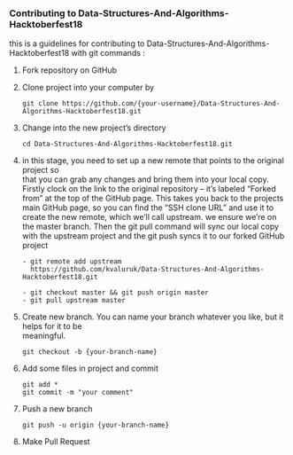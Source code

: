 ### Contributing to Data-Structures-And-Algorithms-Hacktoberfest18

this is a guidelines for contributing to Data-Structures-And-Algorithms-Hacktoberfest18 with git commands :

1. Fork repository on GitHub
2. Clone project into your computer by 

   ```
   git clone https://github.com/{your-username}/Data-Structures-And-Algorithms-Hacktoberfest18.git
   ```
3. Change into the new project’s directory
  
   ```
   cd Data-Structures-And-Algorithms-Hacktoberfest18.git
   ```
4. in this stage, you need to set up a new remote that points to the original project so   
   that you can grab any changes and bring them into your local copy. Firstly clock on the link to the original repository – it’s labeled “Forked from” at the top of the GitHub page. This takes you back to the projects main GitHub page, so you can find the “SSH clone URL” and use it to create the new remote, which we’ll call upstream. we ensure we’re on the master branch. Then the git pull command will sync our local copy with the upstream project and the git push syncs it to our forked GitHub project

   ```
   - git remote add upstream  
     https://github.com/kvaluruk/Data-Structures-And-Algorithms-Hacktoberfest18.git
   
   - git checkout master && git push origin master
   - git pull upstream master

   ```
5. Create new branch. You can name your branch whatever you like, but it helps for it to be   
   meaningful. 

   ```
   git checkout -b {your-branch-name}
   ```
6. Add some files in project and commit

   ```
   git add *
   git commit -m "your comment"

7. Push a new branch

   ```
   git push -u origin {your-branch-name}  
   
8. Make Pull Request
  
